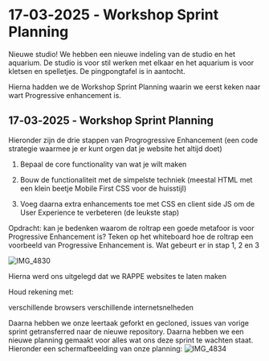 # 17‐03‐2025 ‐ Workshop Sprint Planning
Nieuwe studio! We hebben een nieuwe indeling van de studio en het aquarium.
De studio is voor stil werken met elkaar en het aquarium is voor kletsen en spelletjes. De pingpongtafel is in aantocht.


Hierna hadden we de Workshop Sprint Planning waarin we eerst keken naar wart Progressive enhancement is.
## 17‐03‐2025 ‐ Workshop Sprint Planning
Hieronder zijn de drie stappen van Progrogressive Enhancement (een code strategie waarmee je er kunt orgen dat je website het altijd doet)

1. Bepaal de core functionality van wat je wilt maken

2. Bouw de functionaliteit met de simpelste techniek
(meestal HTML met een klein beetje Mobile First CSS voor de huisstijl)

3. Voeg daarna extra enhancements toe met CSS en client side JS om de User Experience te verbeteren
(de leukste stap)

Opdracht: kan je bedenken waarom de roltrap een goede metafoor is voor Progressive Enhancement is?
Teken op het whiteboard hoe de roltrap een voorbeeld van Progressive Enhancement is.
Wat gebeurt er in stap 1, 2 en 3

![IMG_4830](https://github.com/user-attachments/assets/52584a2e-3c4d-424d-8831-579489a0cfd9)


Hierna werd ons uitgelegd dat we RAPPE websites te laten maken

Houd rekening met:

verschillende browsers
verschillende internetsnelheden

Daarna hebben we onze leertaak geforkt en gecloned, issues van vorige sprint getransferred naar de nieuwe repository. Daarna hebben we een nieuwe planning gemaakt voor alles wat ons deze sprint te wachten staat.
Hieronder een schermafbeelding van onze planning:
![IMG_4834](https://github.com/user-attachments/assets/d74eda23-dc10-4a05-8a79-9a0d587b19d1)

